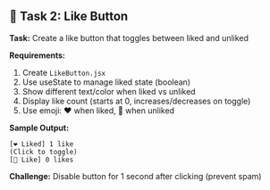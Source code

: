 ## 🎯 Task 2: Like Button

**Task:** Create a like button that toggles between liked and unliked

**Requirements:**
1. Create `LikeButton.jsx`
2. Use useState to manage liked state (boolean)
3. Show different text/color when liked vs unliked
4. Display like count (starts at 0, increases/decreases on toggle)
5. Use emoji: ❤️ when liked, 🤍 when unliked

**Sample Output:**
```
[❤️ Liked] 1 like
(Click to toggle)
[🤍 Like] 0 likes
```

**Challenge:** Disable button for 1 second after clicking (prevent spam)
